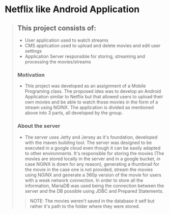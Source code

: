 # Netflix like Android Application

> ## __This project consists of:__
>
> - User application used to watch streams
> - CMS application used to upload and delete movies and edit user settings
> - Application Server responsible for storing, streaming and processing the movies/streams
>
> ### __Motivation__
> - This project was developed as an assignment of a Mobile Programing class.
> The proposed idea was to develop an Android Application similar to Netflix but that allowed users to upload their own movies and be able to watch those movies in the form of a stream using NGINX. The application is divided as mentioned above into 3 parts, all developed by the group.
>
> ### __About the server__
> - The server uses Jetty and Jersey as it's foundation, developed with the 
> maven building tool. The server was designed to be executed in a google cloud 
> even though it can be easily adapted to other environments.
> It's responsible for storing the movies (The movies are stored locally 
> in the server and in a google bucket, in case NGINX is down for any reason), 
> generating a thumbnail for the movie in the case one is not provided, stream 
> the movies using NGINX and generate a 360p version of the movie for users
> with a weak network connection.
> In order to store all the information, MariaDB was used being the connection
> between the server and the DB possible using JDBC and Prepared Statements.
>> NOTE: The movies weren't saved in the database it self but rather it's 
>> path to the folder where they were stored.


